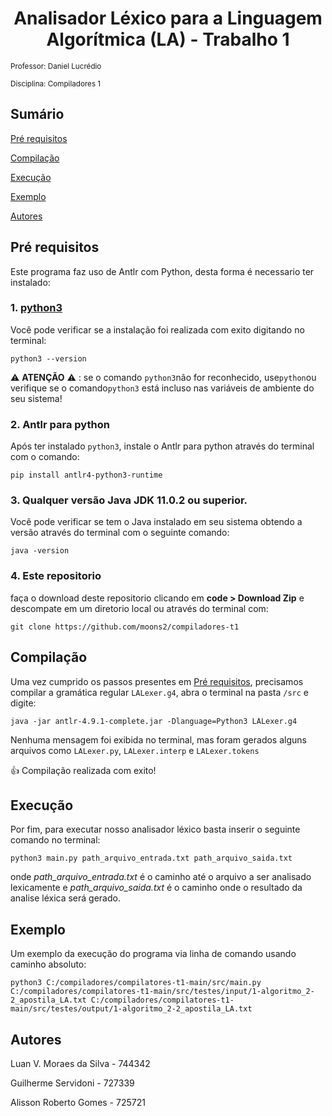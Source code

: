 <h1 align="center"> Analisador Léxico para a Linguagem Algorítmica (LA) - Trabalho 1</h1>

<small>Professor: Daniel Lucrédio</small>

<small>Disciplina: Compiladores 1</small>

## Sumário

[Pré requisitos](#pré-requisitos)

[Compilação](#compilação)

[Execução](#execução)

[Exemplo](#exemplo)

[Autores](#autores)

## Pré requisitos

Este programa faz uso de Antlr com Python, desta forma é necessario ter instalado:

### 1. [python3](https://www.python.org/ftp/python/3.9.2/python-3.9.2-amd64.exe)

Você pode verificar se a instalação foi realizada com exito digitando no terminal:

```terminal
python3 --version
```

:warning: **ATENÇÃO** :warning: : se o comando `python3`não for reconhecido, use`python`ou verifique se o comando`python3` está incluso nas variáveis de ambiente do seu sistema!

### 2. Antlr para python

Após ter instalado `python3`, instale o Antlr para python através do terminal com o comando:

```terminal
pip install antlr4-python3-runtime
```

### 3. Qualquer versão Java JDK 11.0.2 ou superior.

Você pode verificar se tem o Java instalado em seu sistema obtendo a versão através do terminal com o seguinte comando:

```terminal
java -version
```

### 4. Este repositorio

faça o download deste repositorio clicando em **code > Download Zip** e descompate em um diretorio local ou através do terminal com:

```terminal
git clone https://github.com/moons2/compiladores-t1
```

## Compilação

Uma vez cumprido os passos presentes em [Pré requisitos](#pré-requisitos), precisamos compilar a gramática regular `LALexer.g4`, abra o terminal na pasta `/src` e digite:

```terminal
java -jar antlr-4.9.1-complete.jar -Dlanguage=Python3 LALexer.g4
```

Nenhuma mensagem foi exibida no terminal, mas foram gerados alguns arquivos como `LALexer.py`, `LALexer.interp` e `LALexer.tokens`

:+1: Compilação realizada com exito!

## Execução

Por fim, para executar nosso analisador léxico basta inserir o seguinte comando no terminal:

```terminal
python3 main.py path_arquivo_entrada.txt path_arquivo_saida.txt
```

onde _path_arquivo_entrada.txt_ é o caminho até o arquivo a ser analisado lexicamente e _path_arquivo_saida.txt_ é o caminho onde o resultado da analise léxica será gerado.

## Exemplo

Um exemplo da execução do programa via linha de comando usando caminho absoluto:

```terminal
python3 C:/compiladores/compilatores-t1-main/src/main.py C:/compiladores/compilatores-t1-main/src/testes/input/1-algoritmo_2-2_apostila_LA.txt C:/compiladores/compilatores-t1-main/src/testes/output/1-algoritmo_2-2_apostila_LA.txt
```

## Autores

Luan V. Moraes da Silva - 744342

Guilherme Servidoni - 727339

Alisson Roberto Gomes - 725721
